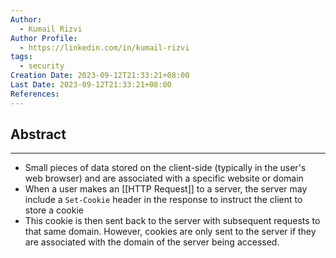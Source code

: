 ```yaml
---
Author:
  - Kumail Rizvi
Author Profile:
  - https://linkedin.com/in/kumail-rizvi
tags:
  - security
Creation Date: 2023-09-12T21:33:21+08:00
Last Date: 2023-09-12T21:33:21+08:00
References:
---
```

## Abstract
---
- Small pieces of data stored on the client-side (typically in the user's web browser) and are associated with a specific website or domain
- When a user makes an [[HTTP Request]] to a server, the server may include a `Set-Cookie` header in the response to instruct the client to store a cookie
- This cookie is then sent back to the server with subsequent requests to that same domain. However, cookies are only sent to the server if they are associated with the domain of the server being accessed.